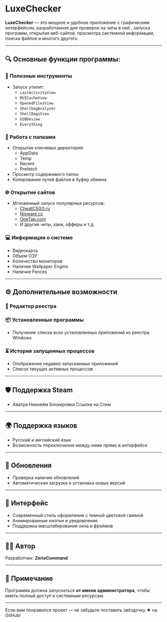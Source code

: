 # LuxeChecker

**LuxeChecker** — это мощное и удобное приложение с графическим интерфейсом, разработанное для проверок на читы в ней , запуска программ, открытия веб-сайтов, просмотра системной информации, поиска файлов и многого другого.

---

## 🔍 Основные функции программы:

### 🧰 Полезные инструменты
- Запуск утилит:
  - `LastActivityView`
  - `MUICacheView`
  - `OpenedFilesView`
  - `ShellbagAnalyzer`
  - `ShellBagsView`
  - `USBDeview`
  - `Everything`

### 📁 Работа с папками
- Открытие ключевых директорий:
  - AppData
  - Temp
  - Recent
  - Prefetch
- Просмотр содержимого папок
- Копирование путей файлов в буфер обмена

### 🌐 Открытие сайтов
- Мгновенный запуск популярных ресурсов:
  - [CheatCSGO.ru](https://cheatcsgo.ru/)
  - [Nixware.cc](https://nixware.cc/)
  - [OneTap.com](https://onetap.com/)
  - И другие читы, хаки, офферы и т.д.

### 💻 Информация о системе
- Видеокарта
- Объем ОЗУ
- Количество мониторов
- Наличие Wallpaper Engine
- Наличие Fences

---

## ⚙️ Дополнительные возможности

### 📜 Редактор реестра

### 📦 Установленные программы
- Получение списка всех установленных приложений из реестра Windows

### ⏳ История запущенных процессов
- Отображение недавно запускаемых приложений
- Список текущих активных процессов

---

## 🛡️ Поддержка Steam
- Аватра Никнейм Блокировки Ссылка на Стим

---

## 🌍 Поддержка языков
- Русский и английский язык
- Возможность переключения между ними прямо в интерфейсе

---

## 🔄 Обновления
- Проверка наличия обновлений
- Автоматическая загрузка и установка новых версий

---

## 🎨 Интерфейс
- Современный стиль оформления с темной цветовой гаммой
- Анимированные кнопки и уведомления
- Поддержка масштабирования окна и фреймов

---

## 🧑‍💻 Автор
Разработчик: **ZerioCommand**

---

## 📢 Примечание
Программа должна запускаться **от имени администратора**, чтобы иметь полный доступ к системным ресурсам.

---

Если вам понравился проект — не забудьте поставить звёздочку ★ на GitHub!
